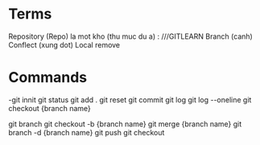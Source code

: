 # Terms

Repository (Repo) la mot kho (thu muc du a) : ///GITLEARN
Branch (canh)
Conflect (xung dot)
Local
remove

 # Commands

-git innit
git status
git add .
git reset
git commit
git log
git log --oneline
git checkout {branch name}

git branch
git checkout -b {branch name}
git merge {branch name}
git branch -d {branch name}
git push
git checkout 